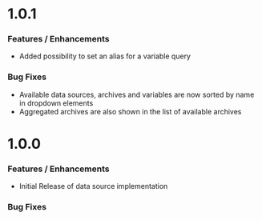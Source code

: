 # 1.0.1

### Features / Enhancements
* Added possibility to set an alias for a variable query

### Bug Fixes
* Available data sources, archives and variables are now sorted by name in dropdown elements
* Aggregated archives are also shown in the list of available archives


# 1.0.0

### Features / Enhancements
* Initial Release of data source implementation

### Bug Fixes
